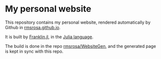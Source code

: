 # My personal website

This repository contains my personal website, rendered automatically by Github in [rmsrosa.github.io](https://rmsrosa.github.io).

It is built by [Franklin.jl](https://github.com/tlienart/Franklin.jl), in the [Julia language](https://julialang.org).

The build is done in the repo [rmsrosa/WebsiteGen](https://github.com/rmsrosa/WebsiteGen), and the generated page is kept in sync with this repo.
